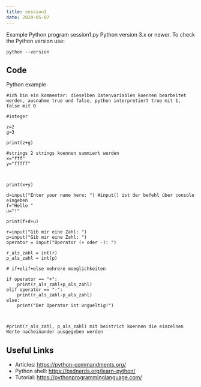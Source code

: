 ```yaml
---
title: session1
date: 2020-05-07
---
```

Example Python program session1.py
Python version 3.x or newer.
To check the Python version use:

    python --version


## Code

Python example

    #ich bin ein kommentar: dieselben Datenvariablen koennen bearbeitet werden, ausnahme true und false, python interpretiert true mit 1, false mit 0
    
    #integer
    
    z=2
    g=3
    
    print(z+g)
    
    #strings 2 strings koennen summiert werden
    x="fff"
    y="fffff"
    
    
    
    print(x+y)
    
    d=input("Enter your name here: ") #input() ist der befehl über console eingeben
    f="Hello "
    u="!"
    
    print(f+d+u)
    
    r=input("Gib mir eine Zahl: ")
    p=input("Gib mir eine Zahl: ")
    operator = input("Operator (+ oder -): ")
    
    r_als_zahl = int(r)
    p_als_zahl = int(p)
    
    # if+elif+else mehrere moeglichkeiten 
    
    if operator == "+":
        print(r_als_zahl+p_als_zahl)
    elif operator == "-":
        print(r_als_zahl-p_als_zahl)
    else:
        print("Der Operator ist ungueltig!")
    
    
    
    #print(r_als_zahl, p_als_zahl) mit beistrich koennen die einzelnen Werte nacheinander ausgegeben werden
    
    
    
    

## Useful Links

- Articles: https://python-commandments.org/
- Python shell: https://bsdnerds.org/learn-python/
- Tutorial: https://pythonprogramminglanguage.com/
